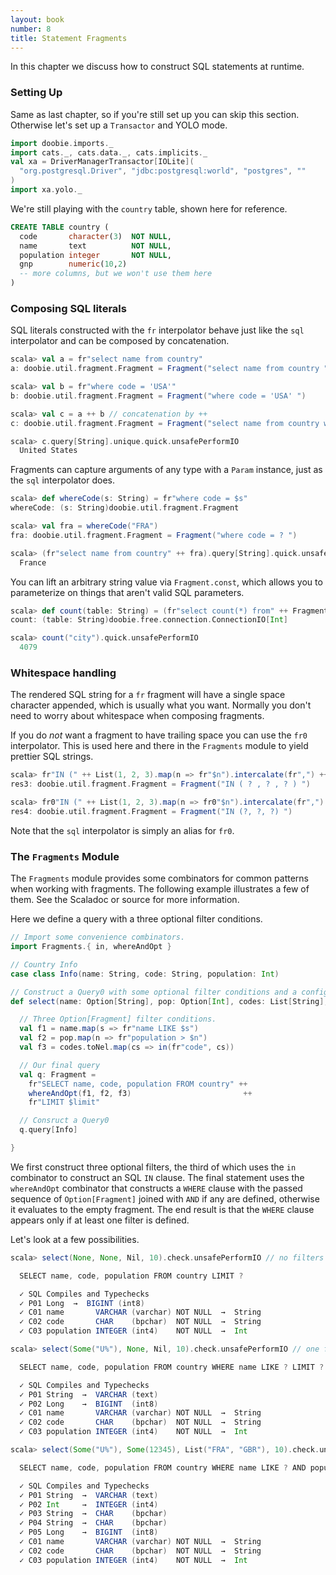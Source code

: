 ```yaml
---
layout: book
number: 8
title: Statement Fragments
---
```


In this chapter we discuss how to construct SQL statements at runtime.

### Setting Up

Same as last chapter, so if you're still set up you can skip this section. Otherwise let's set up a `Transactor` and YOLO mode.

```scala
import doobie.imports._
import cats._, cats.data._, cats.implicits._
val xa = DriverManagerTransactor[IOLite](
  "org.postgresql.Driver", "jdbc:postgresql:world", "postgres", ""
)
import xa.yolo._
```

We're still playing with the `country` table, shown here for reference.

```sql
CREATE TABLE country (
  code       character(3)  NOT NULL,
  name       text          NOT NULL,
  population integer       NOT NULL,
  gnp        numeric(10,2)
  -- more columns, but we won't use them here
)
```

### Composing SQL literals

SQL literals constructed with the `fr` interpolator behave just like the `sql` interpolator and can be composed by concatenation.

```scala
scala> val a = fr"select name from country"
a: doobie.util.fragment.Fragment = Fragment("select name from country ")

scala> val b = fr"where code = 'USA'"
b: doobie.util.fragment.Fragment = Fragment("where code = 'USA' ")

scala> val c = a ++ b // concatenation by ++
c: doobie.util.fragment.Fragment = Fragment("select name from country where code = 'USA' ")

scala> c.query[String].unique.quick.unsafePerformIO
  United States
```

Fragments can capture arguments of any type with a `Param` instance, just as the `sql` interpolator does.

```scala
scala> def whereCode(s: String) = fr"where code = $s"
whereCode: (s: String)doobie.util.fragment.Fragment

scala> val fra = whereCode("FRA")
fra: doobie.util.fragment.Fragment = Fragment("where code = ? ")

scala> (fr"select name from country" ++ fra).query[String].quick.unsafePerformIO
  France
```

You can lift an arbitrary string value via `Fragment.const`, which allows you to parameterize on things that aren't valid SQL parameters.

```scala
scala> def count(table: String) = (fr"select count(*) from" ++ Fragment.const(table)).query[Int].unique
count: (table: String)doobie.free.connection.ConnectionIO[Int]

scala> count("city").quick.unsafePerformIO
  4079
```


### Whitespace handling

The rendered SQL string for a `fr` fragment will have a single space character appended, which is usually what you want. Normally you don't need to worry about whitespace when composing fragments.

If you do *not* want a fragment to have trailing space you can use the `fr0` interpolator. This is used here and there in the `Fragments` module to yield prettier SQL strings.

```scala
scala> fr"IN (" ++ List(1, 2, 3).map(n => fr"$n").intercalate(fr",") ++ fr")"
res3: doobie.util.fragment.Fragment = Fragment("IN ( ? , ? , ? ) ")

scala> fr0"IN (" ++ List(1, 2, 3).map(n => fr0"$n").intercalate(fr",") ++ fr")"
res4: doobie.util.fragment.Fragment = Fragment("IN (?, ?, ?) ")
```
Note that the `sql` interpolator is simply an alias for `fr0`.

### The `Fragments` Module

The `Fragments` module provides some combinators for common patterns when working with fragments. The following example illustrates a few of them. See the Scaladoc or source for more information.

Here we define a query with a three optional filter conditions.

```scala
// Import some convenience combinators.
import Fragments.{ in, whereAndOpt }

// Country Info
case class Info(name: String, code: String, population: Int)

// Construct a Query0 with some optional filter conditions and a configurable LIMIT.
def select(name: Option[String], pop: Option[Int], codes: List[String], limit: Long) = {

  // Three Option[Fragment] filter conditions.
  val f1 = name.map(s => fr"name LIKE $s")
  val f2 = pop.map(n => fr"population > $n")
  val f3 = codes.toNel.map(cs => in(fr"code", cs))

  // Our final query
  val q: Fragment =
    fr"SELECT name, code, population FROM country" ++
    whereAndOpt(f1, f2, f3)                         ++
    fr"LIMIT $limit"

  // Consruct a Query0
  q.query[Info]

}
```

We first construct three optional filters, the third of which uses the `in` combinator to construct an SQL `IN` clause. The final statement uses the `whereAndOpt` combinator that constructs a `WHERE` clause with the passed sequence of `Option[Fragment]` joined with `AND` if any are defined, otherwise it evaluates to the empty fragment. The end result is that the `WHERE` clause appears only if at least one filter is defined.

Let's look at a few possibilities.

```scala
scala> select(None, None, Nil, 10).check.unsafePerformIO // no filters

  SELECT name, code, population FROM country LIMIT ? 

  ✓ SQL Compiles and Typechecks
  ✓ P01 Long  →  BIGINT (int8)
  ✓ C01 name       VARCHAR (varchar) NOT NULL  →  String
  ✓ C02 code       CHAR    (bpchar)  NOT NULL  →  String
  ✓ C03 population INTEGER (int4)    NOT NULL  →  Int

scala> select(Some("U%"), None, Nil, 10).check.unsafePerformIO // one filter

  SELECT name, code, population FROM country WHERE name LIKE ? LIMIT ? 

  ✓ SQL Compiles and Typechecks
  ✓ P01 String  →  VARCHAR (text)
  ✓ P02 Long    →  BIGINT  (int8)
  ✓ C01 name       VARCHAR (varchar) NOT NULL  →  String
  ✓ C02 code       CHAR    (bpchar)  NOT NULL  →  String
  ✓ C03 population INTEGER (int4)    NOT NULL  →  Int

scala> select(Some("U%"), Some(12345), List("FRA", "GBR"), 10).check.unsafePerformIO // three filters

  SELECT name, code, population FROM country WHERE name LIKE ? AND population > ? AND code IN (?, ?) LIMIT ? 

  ✓ SQL Compiles and Typechecks
  ✓ P01 String  →  VARCHAR (text)
  ✓ P02 Int     →  INTEGER (int4)
  ✓ P03 String  →  CHAR    (bpchar)
  ✓ P04 String  →  CHAR    (bpchar)
  ✓ P05 Long    →  BIGINT  (int8)
  ✓ C01 name       VARCHAR (varchar) NOT NULL  →  String
  ✓ C02 code       CHAR    (bpchar)  NOT NULL  →  String
  ✓ C03 population INTEGER (int4)    NOT NULL  →  Int
```
